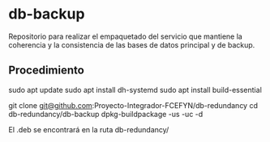 # db-backup
Repositorio para realizar el empaquetado del servicio que mantiene la coherencia y la consistencia de las bases de datos principal y de backup.

## Procedimiento

sudo apt update 
sudo apt install dh-systemd
sudo apt install build-essential

git clone git@github.com:Proyecto-Integrador-FCEFYN/db-redundancy
cd db-redundancy/db-backup
dpkg-buildpackage -us -uc -d

El .deb se encontrará en la ruta db-redundancy/
